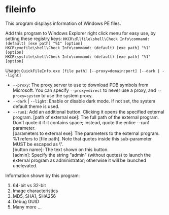 # fileinfo

This program displays information of Windows PE files.

Add this program to Windows Explorer right click menu for easy use, by setting these registry keys:
  `HKCR\dllfile\shell\Check Info\command: (default) [exe path] "%1" [option]`  
  `HKCR\exefile\shell\Check Info\command: (default) [exe path] "%1" [option]`  
  `HKCR\sysfile\shell\Check Info\command: (default) [exe path] "%1" [option]`  

Usage: `QuickFileInfo.exe [file path] [--proxy=domain:port] [--dark | --light]`  
 * `--proxy`: The proxy server to use to download PDB symbols from Microsoft. You can specify `--proxy=direct` to never use a proxy, and `--proxy=system` to use the system proxy.  
 * `--dark` | `--light`: Enable or disable dark mode. If not set, the system default theme is used.  
 * `--run1`: Add an additional button. Clicking it opens the specified external program.
      [path of external exe]: The full path of the external program. Don't quote it if it contains space; instead, quote the entire --run1 parameter.   
      [parameters to external exe]: The parameters to the external program. %1 refers to [file path]. Note that quotes inside this sub-parameter MUST be escaped as \\".   
      [button name]: The text shown on this button.   
      [admin]: Specify the string "admin" (without quotes) to launch the external program as administrator; otherwise it will be launched unelevated.   

 
Information shown by this program:
1. 64-bit vs 32-bit
2. Image characteristics
3. MD5, SHA1, SHA256
4. Debug GUID
5. Many more ...
